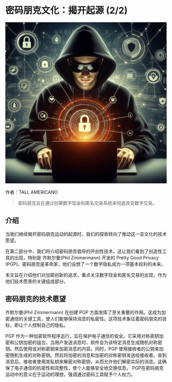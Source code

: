 # 密码朋克文化：揭开起源 (2/2)

![cypherpunkman1](img/cypherpunkman1.jpg)

作者：TALL AMERICANO

> 密码朋克旨在通过创建数字现金和匿名交易系统来彻底改变数字交易。


## 介绍

当我们继续揭开密码朋克运动的起源时，我们的探索转向了推动这一亚文化的技术愿望。

在第二部分中，我们将介绍密码朋克倡导的开创性技术。这让我们看到了创造性工具的出现，特别是 齐默尔曼(Phil Zimmermann) 开发的 Pretty Good Privacy (PGP)。密码朋克是革命家，他们设想了一个数字隐私成为一项基本权利的未来。

本文旨在介绍他们对加密创新的追求，重点关注数字现金和匿名交易的出现，作为他们技术愿景的关键组成部分。


## 密码朋克的技术愿望

齐默尔曼(Phil Zimmermann) 在创建 PGP 方面发挥了至关重要的作用。这成为加密通信的关键工具，使人们能够保持消息的私密性。这项技术象征着密码朋克的目标，即让个人控制自己的隐私。

PGP 作为一种加密软件程序运行，旨在保护电子通信的安全。它采用对称密钥加密和公钥加密的组合。当用户发送消息时，软件会为该特定消息生成随机对称密钥。然后使用该对称密钥来加密消息的内容。同时，PGP 使用接收者的公钥来加密随机生成的对称密钥。然后将加密的消息和加密的对称密钥发送给接收者。收到消息后，接收者使用其私钥来解密对称密钥，从而允许他们解密实际的消息。这确保了电子通信的机密性和完整性，使个人能够安全地交换信息。 PGP在密码朋克运动中的意义在于运动的理想，强调通过密码工具赋予个人权力。




